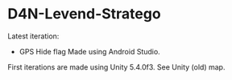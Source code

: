 # D4N-Levend-Stratego

Latest iteration:
- GPS Hide flag
Made using Android Studio.

First iterations are made using Unity 5.4.0f3.
See Unity (old) map.
